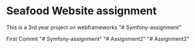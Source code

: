# Seafood Website assignment
This is a 3rd year project on webframeworks
"# Symfony-assignment" 

First Commit
"# Symfony-assignment" 
"# Assignment2" 
"# Assignment2" 
